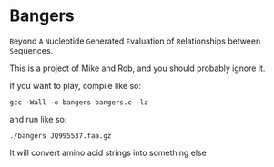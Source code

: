 # Bangers

`B`eyond `A` `N`ucleotide `G`enerated `E`valuation of `R`elationships between `S`equences.

This is a project of Mike and Rob, and you should probably ignore it.

If you want to play, compile like so:

```
gcc -Wall -o bangers bangers.c -lz
```

and run like so:

```
./bangers JQ995537.faa.gz
```

It will convert amino acid strings into something else
